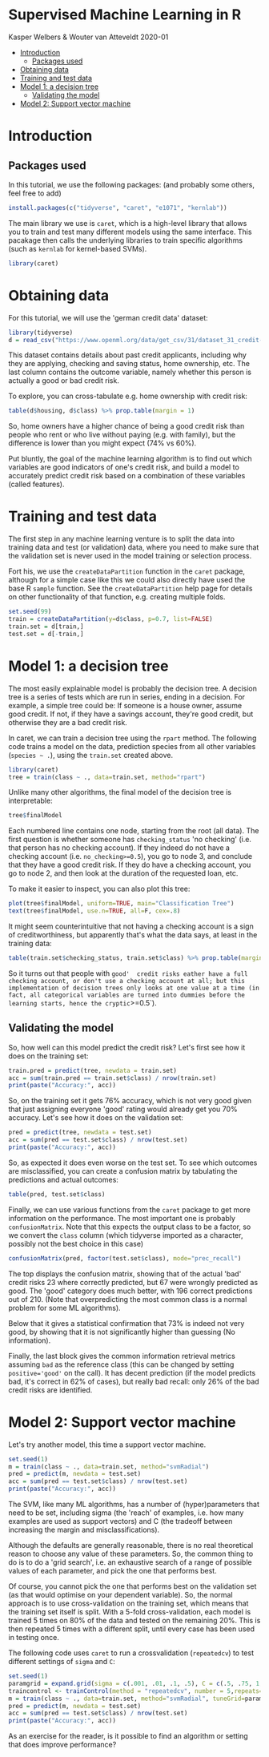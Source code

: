Supervised Machine Learning in R
================
Kasper Welbers & Wouter van Atteveldt
2020-01

-   [Introduction](#introduction)
    -   [Packages used](#packages-used)
-   [Obtaining data](#obtaining-data)
-   [Training and test data](#training-and-test-data)
-   [Model 1: a decision tree](#model-1-a-decision-tree)
    -   [Validating the model](#validating-the-model)
-   [Model 2: Support vector machine](#model-2-support-vector-machine)

Introduction
============

Packages used
-------------

In this tutorial, we use the following packages: (and probably some others, feel free to add)

``` r
install.packages(c("tidyverse", "caret", "e1071", "kernlab"))
```

The main library we use is `caret`, which is a high-level library that allows you to train and test many different models using the same interface. This pacakage then calls the underlying libraries to train specific algorithms (such as `kernlab` for kernel-based SVMs).

``` r
library(caret)
```

Obtaining data
==============

For this tutorial, we will use the 'german credit data' dataset:

``` r
library(tidyverse)
d = read_csv("https://www.openml.org/data/get_csv/31/dataset_31_credit-g.arff") 
```

This dataset contains details about past credit applicants, including why they are applying, checking and saving status, home ownership, etc. The last column contains the outcome variable, namely whether this person is actually a good or bad credit risk.

To explore, you can cross-tabulate e.g. home ownership with credit risk:

``` r
table(d$housing, d$class) %>% prop.table(margin = 1)
```

So, home owners have a higher chance of being a good credit risk than people who rent or who live without paying (e.g. with family), but the difference is lower than you might expect (74% vs 60%).

Put bluntly, the goal of the machine learning algorithm is to find out which variables are good indicators of one's credit risk, and build a model to accurately predict credit risk based on a combination of these variables (called features).

Training and test data
======================

The first step in any machine learning venture is to split the data into training data and test (or validation) data, where you need to make sure that the validation set is never used in the model training or selection process.

Fort his, we use the `createDataPartition` function in the `caret` package, although for a simple case like this we could also directly have used the base R `sample` function. See the `createDataPartition` help page for details on other functionality of that function, e.g. creating multiple folds.

``` r
set.seed(99)
train = createDataPartition(y=d$class, p=0.7, list=FALSE)
train.set = d[train,]
test.set = d[-train,]
```

Model 1: a decision tree
========================

The most easily explainable model is probably the decision tree. A decision tree is a series of tests which are run in series, ending in a decision. For example, a simple tree could be: If someone is a house owner, assume good credit. If not, if they have a savings account, they're good credit, but otherwise they are a bad credit risk.

In caret, we can train a decision tree using the `rpart` method. The following code trains a model on the data, prediction species from all other variables (`species ~ .`), using the `train.set` created above.

``` r
library(caret)
tree = train(class ~ ., data=train.set, method="rpart")
```

Unlike many other algorithms, the final model of the decision tree is interpretable:

``` r
tree$finalModel
```

Each numbered line contains one node, starting from the root (all data). The first question is whether someone has `checking_status` 'no checking' (i.e. that person has no checking account). If they indeed do not have a checking account (i.e. `no_checking>=0.5`), you go to node 3, and conclude that they have a good credit risk. If they do have a checking account, you go to node 2, and then look at the duration of the requested loan, etc.

To make it easier to inspect, you can also plot this tree:

``` r
plot(tree$finalModel, uniform=TRUE, main="Classification Tree")
text(tree$finalModel, use.n=TRUE, all=F, cex=.8)
```

It might seem counterintuitive that not having a checking account is a sign of creditworthiness, but apparently that's what the data says, at least in the training data:

``` r
table(train.set$checking_status, train.set$class) %>% prop.table(margin=1)
```

So it turns out that people with `good'  credit risks eather have a full checking account, or don't use a checking account at all; but this implementation of decision trees only looks at one value at a time (in fact, all categorical variables are turned into dummies before the learning starts, hence the cryptic`&gt;=0.5\`).

Validating the model
--------------------

So, how well can this model predict the credit risk? Let's first see how it does on the training set:

``` r
train.pred = predict(tree, newdata = train.set)
acc = sum(train.pred == train.set$class) / nrow(train.set)
print(paste("Accuracy:", acc))
```

So, on the training set it gets 76% accuracy, which is not very good given that just assigning everyone 'good' rating would already get you 70% accuracy. Let's see how it does on the validation set:

``` r
pred = predict(tree, newdata = test.set)
acc = sum(pred == test.set$class) / nrow(test.set)
print(paste("Accuracy:", acc))
```

So, as expected it does even worse on the test set. To see which outcomes are misclassified, you can create a confusion matrix by tabulating the predictions and actual outcomes:

``` r
table(pred, test.set$class)
```

Finally, we can use various functions from the `caret` package to get more information on the performance. The most important one is probably `confusionMatrix`. Note that this expects the output class to be a factor, so we convert the `class` column (which tidyverse imported as a character, possibly not the best choice in this case)

``` r
confusionMatrix(pred, factor(test.set$class), mode="prec_recall")
```

The top displays the confusion matrix, showing that of the actual 'bad' credit risks 23 where correctly predicted, but 67 were wrongly predicted as good. The 'good' category does much better, with 196 correct predictions out of 210. (Note that overpredicting the most common class is a normal problem for some ML algorithms).

Below that it gives a statistical confirmation that 73% is indeed not very good, by showing that it is not significantly higher than guessing (No information).

Finally, the last block gives the common information retrieval metrics assuming `bad` as the reference class (this can be changed by setting `positive='good'` on the call). It has decent prediction (if the model predicts bad, it's correct in 62% of cases), but really bad recall: only 26% of the bad credit risks are identified.

Model 2: Support vector machine
===============================

Let's try another model, this time a support vector machine.

``` r
set.seed(1)
m = train(class ~ ., data=train.set, method="svmRadial")
pred = predict(m, newdata = test.set)
acc = sum(pred == test.set$class) / nrow(test.set)
print(paste("Accuracy:", acc))
```

The SVM, like many ML algorithms, has a number of (hyper)parameters that need to be set, including sigma (the 'reach' of examples, i.e. how many examples are used as support vectors) and C (the tradeoff between increasing the margin and misclassifications).

Although the defaults are generally reasonable, there is no real theoretical reason to choose any value of these parameters. So, the common thing to do is to do a 'grid search', i.e. an exhaustive search of a range of possible values of each parameter, and pick the one that performs best.

Of course, you cannot pick the one that performs best on the validation set (as that would optimise on your dependent variable). So, the normal approach is to use cross-validation on the training set, which means that the training set itself is split. With a 5-fold cross-validation, each model is trained 5 times on 80% of the data and tested on the remaining 20%. This is then repeated 5 times with a different split, until every case has been used in testing once.

The following code uses `caret` to run a crossvalidation (`repeatedcv`) to test different settings of `sigma` and `C`:

``` r
set.seed(1)
paramgrid = expand.grid(sigma = c(.001, .01, .1, .5), C = c(.5, .75, 1, 1.5, 2))
traincontrol <- trainControl(method = "repeatedcv", number = 5,repeats=5,verbose = FALSE)
m = train(class ~ ., data=train.set, method="svmRadial", tuneGrid=paramgrid, trControl=traincontrol, preProc = c("center","scale"))
pred = predict(m, newdata = test.set)
acc = sum(pred == test.set$class) / nrow(test.set)
print(paste("Accuracy:", acc))
```

As an exercise for the reader, is it possible to find an algorithm or setting that does improve performance?
